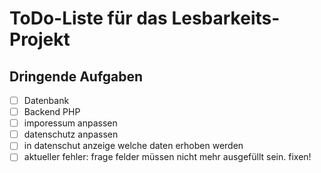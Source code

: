 # ToDo-Liste für das Lesbarkeits-Projekt

## Dringende Aufgaben
- [ ] Datenbank
- [ ] Backend PHP
- [ ] imporessum anpassen
- [ ] datenschutz anpassen
- [ ] in datenschut anzeige welche daten erhoben werden
- [ ] aktueller fehler: frage felder müssen nicht mehr ausgefüllt sein. fixen!
